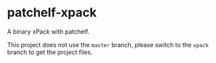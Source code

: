 # patchelf-xpack

A binary xPack with patchelf.

This project does not use the `master` branch, please
switch to the `xpack` branch to get the project files.
